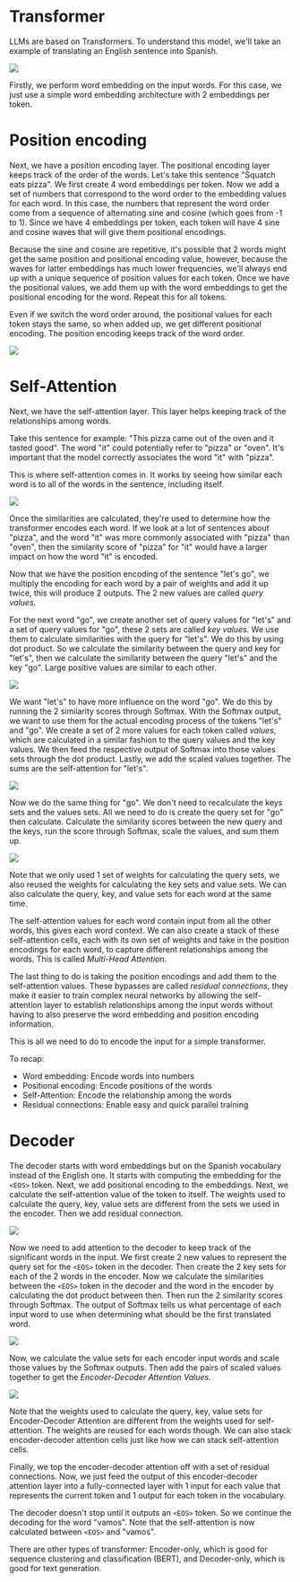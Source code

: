# Transformer

LLMs are based on Transformers. To understand this model, we'll take an example of translating an English sentence into Spanish.

![](transformer-model-diagram.png)

Firstly, we perform word embedding on the input words. For this case, we just use a simple word embedding architecture with 2 embeddings per token.

# Position encoding

Next, we have a position encoding layer. The positional encoding layer keeps track of the order of the words. Let's take this sentence "Squatch eats pizza". We first create 4 word embeddings per token. Now we add a set of numbers that correspond to the word order to the embedding values for each word. In this case, the numbers that represent the word order come from a sequence of alternating sine and cosine (which goes from -1 to 1). Since we have 4 embeddings per token, each token will have 4 sine and cosine waves that will give them positional encodings.

Because the sine and cosine are repetitive, it's possible that 2 words might get the same position and positional encoding value, however, because the waves for latter embeddings has much lower frequencies, we'll always end up with a unique sequence of position values for each token. Once we have the positional values, we add them up with the word embeddings to get the positional encoding for the word. Repeat this for all tokens.

Even if we switch the word order around, the positional values for each token stays the same, so when added up, we get different positional encoding. The position encoding keeps track of the word order.

![](positional-encoding-transformer.png)

# Self-Attention

Next, we have the self-attention layer. This layer helps keeping track of the relationships among words.

Take this sentence for example: "This pizza came out of the oven and it tasted good". The word "it" could potentially refer to "pizza" or "oven". It's important that the model correctly associates the word "it" with "pizza".

This is where self-attention comes in. It works by seeing how similar each word is to all of the words in the sentence, including itself.

![](self-attention-sentence-example.png)

Once the similarities are calculated, they're used to determine how the transformer encodes each word. If we look at a lot of sentences about "pizza", and the word "it" was more commonly associated with "pizza" than "oven", then the similarity score of "pizza" for "it" would have a larger impact on how the word "it" is encoded.

Now that we have the position encoding of the sentence "let's go", we multiply the encoding for each word by a pair of weights and add it up twice, this will produce 2 outputs. The 2 new values are called *query values*. 

For the next word "go", we create another set of query values for "let's" and a set of query values for "go", these 2 sets are called *key values*. We use them to calculate similarities with the query for "let's". We do this by using dot product. So we calculate the similarity between the query and key for "let's", then we calculate the similarity between the query "let's" and the key "go". Large positive values are similar to each other.

![](self-attention-transformer-diagram.png)

We want "let's" to have more influence on the word "go". We do this by running the 2 similarity scores through Softmax. With the Softmax output, we want to use them for the actual encoding process of the tokens "let's" and "go". We create a set of 2 more values for each token called *values*, which are calculated in a similar fashion to the query values and the key values. We then feed the respective output of Softmax into those values sets through the dot product. Lastly, we add the scaled values together. The sums are the self-attention for "let's".

![](self-attention-full-transformer-diagram.png)

Now we do the same thing for "go". We don't need to recalculate the keys sets and the values sets. All we need to do is create the query set for "go" then calculate. Calculate the similarity scores between the new query and the keys, run the score through Softmax, scale the values, and sum them up.

![](self-attention-for-next-word-transformer-diagram.png)

Note that we only used 1 set of weights for calculating the query sets, we also reused the weights for calculating the key sets and value sets. We can also calculate the query, key, and value sets for each word at the same time.

The self-attention values for each word contain input from all the other words, this gives each word context. We can also create a stack of these self-attention cells, each with its own set of weights and take in the position encodings for each word, to capture different relationships among the words. This is called *Multi-Head Attention*.

The last thing to do is taking the position encodings and add them to the self-attention values. These bypasses are called *residual connections*, they make it easier to train complex neural networks by allowing the self-attention layer to establish relationships among the input words without having to also preserve the word embedding and position encoding information.

This is all we need to do to encode the input for a simple transformer.

To recap:
- Word embedding: Encode words into numbers
- Positional encoding: Encode positions of the words
- Self-Attention: Encode the relationship among the words
- Residual connections: Enable easy and quick parallel training

# Decoder

The decoder starts with word embeddings but on the Spanish vocabulary instead of the English one. It starts with computing the embedding for the `<EOS>` token. Next, we add positional encoding to the embeddings. Next, we calculate the self-attention value of the token to itself. The weights used to calculate the query, key, value sets are different from the sets we used in the encoder. Then we add residual connection.

![](decoder-self-attention-layer-transformer.png)

Now we need to add attention to the decoder to keep track of the significant words in the input. We first create 2 new values to represent the query set for the `<EOS>` token in the decoder. Then create the 2 key sets for each of the 2 words in the encoder. Now we calculate the similarities between the `<EOS>` token in the decoder and the word in the encoder by calculating the dot product between then. Then run the 2 similarity scores through Softmax. The output of Softmax tells us what percentage of each input word to use when determining what should be the first translated word. 

![](decoder-attention-key-query-similarity-diagram.png)

Now, we calculate the value sets for each encoder input words and scale those values by the Softmax outputs. Then add the pairs of scaled values together to get the *Encoder-Decoder Attention Values*.

![](encoder-decoder-attention-values-calculation.png)

Note that the weights used to calculate the query, key, value sets for Encoder-Decoder Attention are different from the weights used for self-attention. The weights are reused for each words though. We can also stack encoder-decoder attention cells just like how we can stack self-attention cells.

Finally, we top the encoder-decoder attention off with a set of residual connections. Now, we just feed the output of this encoder-decoder attention layer into a fully-connected layer with 1 input for each value that represents the current token and 1 output for each token in the vocabulary.

The decoder doesn't stop until it outputs an `<EOS>` token. So we continue the decoding for the word "vamos". Note that the self-attention is now calculated between `<EOS>` and "vamos".

There are other types of transformer: Encoder-only, which is good for sequence clustering and classification (BERT), and Decoder-only, which is good for text generation.